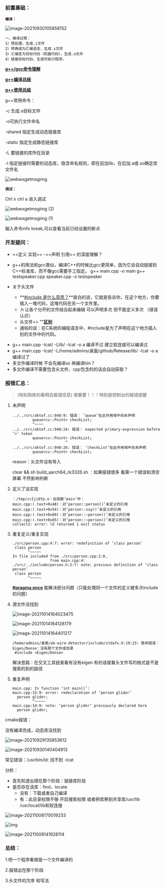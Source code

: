 ### 前置基础：

**`编译：`**

![image-20210930105858152](development_record.assets/image-20210930105858152.png)

```
一、编译过程： 
1）预处理，生成.i文件 
2）转换成为汇编语言，生成.s文件 
3）汇编变为目标代码（机器代码），生成.o文件 
4）链接目标代码，生成可执行程序。  
```

**[g++/gcc命令理解](https://www.jianshu.com/p/33126d6baa3c)**

[**g++编译总结**](https://www.cnblogs.com/bugutian/p/4490902.html)

[**g++使用总结**](https://www.cnblogs.com/chenwx-jay/p/gcc.html)

g++常用命令：

-c 生成.o目标文件

-o可执行文件命名

-shared 指定生成动态链接库

-static 指定生成静态链接库

-L 要链接的库所在目录

-l 指定链接时需要的动态库，隐含命名规则，即在前加lib，在后加.a或.so确定库文件名

![webwxgetmsgimg](development_record.assets/webwxgetmsgimg.jpeg)

**`调试：`**

Ctrl x ctrl a 进入调试

![webwxgetmsgimg (2)](development_record.assets/webwxgetmsgimg%20(2).jpeg)

![webwxgetmsgimg (1)](development_record.assets/webwxgetmsgimg%20(1)-16332321203091.jpeg)

输入命令info break,可以查看当前已经设置的断点

### 开发疑问：

* ==定义 实现== -==声明 引用==   的深度理解？
* g++的用法和gcc类似，编译C++的时候比gcc更简单，因为它会自动链接到C++标准库，而不像gcc需要手工指定。
  g++ main.cpp -o main
  g++ testspeaker.cpp speaker.cpp -o testspeaker
* 关于头文件

  - **[#include 是什么意思？](https://zhidao.baidu.com/question/151006287.html)**直白的说，它就是告诉你，在这个地方，你要插入一堆代码，这堆代码在另一个文件里。

  * .h 让各个分开的文件结合起来编辑  可以声明多次 但不能定义多次  （错误认识）
  * 头文件<>    ""[**区别**]()
  * 通俗的说：在C系统的编程语言中，#include是为了声明在这个地方插入别的文件中的代码。

- g++ main.cpp -Icat/  -Llib/  -lcat -o a 编译不过   建立软连接可以编译过
- g++ main.cpp -Icat/  -L/home/admins/桌面/github/Release/lib/  -lcat -o a   编译过了
- 多文件编译时候 不会先编译so 再编译bin？
- 多文件编译不需要包含头文件，cpp包含的的话会自动获取？



### 报错汇总：

> (特别熟练的看明白报错信息) 很重要！！！特别是控制台的报错提醒

1. 未声明 

   ```
   ../../src/aktof.cc:940:9: 错误： ‘queue’在此作用域中尚未声明
            queue<cv::Point> checkList;
            ^~~~~
   ../../src/aktof.cc:940:24: 错误： expected primary-expression before ‘>’ token
            queue<cv::Point> checkList;
                           ^
   ../../src/aktof.cc:940:26: 错误： ‘checkList’在此作用域中尚未声明
            queue<cv::Point> checkList;
   ```

   reason：头文件没有导入

   clear && sh build_aarch64_rk3326.sh  ：如果报错很多 看第一个错误和清空屏幕 不然影响判断

2. 定义了没实现

   ```shell
   ：/tmp/ccIji8Yp.o：在函数‘main’中：
   main.cpp:(.text+0x48)：对‘person::person()’未定义的引用
   main.cpp:(.text+0x54)：对‘person::say()’未定义的引用
   main.cpp:(.text+0x60)：对‘person::~person()’未定义的引用
   main.cpp:(.text+0x85)：对‘person::~person()’未定义的引用
   collect2: error: ld returned 1 exit status
   ```

3. 重复定义/重复实现

   ```shell
   ./src/person.cpp:4:7: error: redefinition of ‘class person’
    class person
          ^~~~~~
   In file included from ./src/person.cpp:2:0,
                    from main.cpp:4:
   ./src/../include/person.h:2:7: note: previous definition of ‘class person’
    class person
          ^~~~~~  
   ```
   **[\#pragma once](https://www.cnblogs.com/qiang-upc/p/11407364.html)**  能解决部分问题（只能处理同一个文件的定义被多次include的问题）

4. 源文件没找到

   ![image-20211014164023475](development_record.assets/image-20211014164023475.png)

   ![image-20211014164128179](development_record.assets/image-20211014164128179.png)

   ![image-20211014164401217](development_record.assets/image-20211014164401217.png)

   ```
   /home/admins/桌面/ak-wire-detector/include/stdafx.h:19:23: 致命错误： Eigen/Dense：没有那个文件或目录
    #include <Eigen/Dense>
   ```

   解决思路：在交叉工具链查看有没有eigen 有的话就看头文件写的格式是不是搜索的到的路径

5. 重复声明

   ```shell
   main.cpp: In function ‘int main()’:
   main.cpp:15:9: error: redeclaration of ‘person glider’
     person glider;
            ^~~~~~
   main.cpp:14:9: note: ‘person glider’ previously declared here
     person glider;
   ```





cmake报错：

没有编译完成，动态库没找到

![image-20210929135853612](development_record.assets/image-20210929135853612.png)



![image-20210930140404913](development_record.assets/image-20210930140404913.png)

常见错误：/usr/bin/ld: 找不到 -lcat

分析：

- 首先知道出错在那个阶段：链接库阶段
- 是否存在该库：find、locate
  - 没有：下载或者自己编译
  - 有：此目录权限不够 开启搜索权限   或者把库移到共享库/usr/lib /usr/local/lib和软连接

![image-20211008170019233](development_record.assets/image-20211008170019233.png)

![img](https://img-bbs.csdn.net/upload/202103/01/1614581821_757462.png?x-oss-process=image/auto-orient,1)

![image-20211009141928114](development_record.assets/image-20211009141928114.png)

### 总结：

1.吧一个程序看做是一个文件编译的

2.报错出在那个阶段   

3.头文件的次序 和写法

